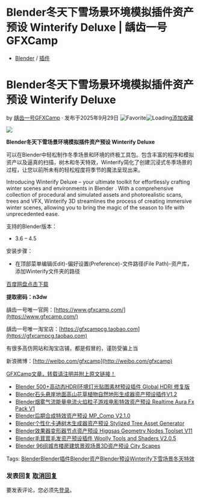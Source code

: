 # Blender冬天下雪场景环境模拟插件资产预设 Winterify Deluxe | 龋齿一号GFXCamp

-   [Blender](https://www.gfxcamp.com/category/plug-ins/blender/) / [插件](https://www.gfxcamp.com/category/plug-ins/)

# Blender冬天下雪场景环境模拟插件资产预设 Winterify Deluxe

by [龋齿一号GFXCamp](https://www.gfxcamp.com/author/gfxcamp/ "文章作者 龋齿一号GFXCamp") · 发布于2025年9月29日 ![Favorite](https://www.gfxcamp.com/wp-content/plugins/wp-favorite-posts/img/star.png "Favorite")![Loading](https://www.gfxcamp.com/wp-content/plugins/wp-favorite-posts/img/loading.gif "Loading")[添加收藏](?wpfpaction=add&postid=129845 "添加收藏")

![](https://www.gfxcamp.com/wp-content/uploads/2025/09/Winterify-Deluxe.jpg)

**Blender冬天下雪场景环境模拟插件资产预设 Winterify Deluxe**

可以在Blender中轻松制作冬季场景和环境的终极工具包。包含丰富的程序和模拟资产以及逼真的扫描，树木和冬天特效，Winterify简化了创建沉浸式冬季场景的过程，让您以前所未有的轻松程度将季节的魔法呈现出来。

Introducing Winterify Deluxe – your ultimate toolkit for effortlessly crafting winter scenes and environments in Blender . With a comprehensive collection of procedural and simulated assets and photorealistic scans, trees and VFX, Winterify 3D streamlines the process of creating immersive winter scenes, allowing you to bring the magic of the season to life with unprecedented ease.

支持的Blender版本：

-   3.6 – 4.5

安装步骤：

-   在顶部菜单编辑(Edit)-偏好设置(Preference)-文件路径(File Path)-资产库，添加Winterify文件夹的路径

[百度网盘点击下载](https://pan.baidu.com/s/1Jy0iRl3JC1F6O3UkZ5KSZA?pwd=n3dw)

**提取密码：n3dw**

龋齿一号唯一官网：[https://www.gfxcamp.com/](https://www.gfxcamp.com/)

龋齿一号唯一淘宝店：[https://gfxcampcg.taobao.com](https://gfxcampcg.taobao.com)

有很多高仿网站和淘宝店铺，都是假冒的，谨防受骗上当

新浪微博：[http://weibo.com/gfxcamp](http://weibo.com/gfxcamp)

[GFXCamp文章，转载请注明并附上原文链接！](https://www.gfxcamp.com)

-   [![Blender 500+高动态HDRI环境灯光贴图素材预设插件 Global HDRI 修复版](data:image/gif;base64,R0lGODlhAQABAIAAAAAAAP///yH5BAEAAAAALAAAAAABAAEAAAIBRAA7)](https://www.gfxcamp.com/global-hdri/)[Blender 500+高动态HDRI环境灯光贴图素材预设插件 Global HDRI 修复版](https://www.gfxcamp.com/global-hdri/)
-   [![Blender石头悬崖地面高山花草植物自然地形生成器资产预设插件V1.2](data:image/gif;base64,R0lGODlhAQABAIAAAAAAAP///yH5BAEAAAAALAAAAAABAAEAAAIBRAA7)](https://www.gfxcamp.com/the-nature-generator/)[Blender石头悬崖地面高山花草植物自然地形生成器资产预设插件V1.2](https://www.gfxcamp.com/the-nature-generator/)
-   [![Blender烟雾气流能量电流火焰粒子游戏电影特效资产预设 Realtime Aura Fx Pack V1](data:image/gif;base64,R0lGODlhAQABAIAAAAAAAP///yH5BAEAAAAALAAAAAABAAEAAAIBRAA7)](https://www.gfxcamp.com/realtime-aura-fx-pack/)[Blender烟雾气流能量电流火焰粒子游戏电影特效资产预设 Realtime Aura Fx Pack V1](https://www.gfxcamp.com/realtime-aura-fx-pack/)
-   [![Blender后期合成特效资产预设 MP_Comp V2.1.0](data:image/gif;base64,R0lGODlhAQABAIAAAAAAAP///yH5BAEAAAAALAAAAAABAAEAAAIBRAA7)](https://www.gfxcamp.com/mp-comp/)[Blender后期合成特效资产预设 MP\_Comp V2.1.0](https://www.gfxcamp.com/mp-comp/)
-   [![Blender个性化卡通树木生成器资产预设 Stylized Tree Asset Generator](data:image/gif;base64,R0lGODlhAQABAIAAAAAAAP///yH5BAEAAAAALAAAAAABAAEAAAIBRAA7)](https://www.gfxcamp.com/stylized-tree-asset-generator/)[Blender个性化卡通树木生成器资产预设 Stylized Tree Asset Generator](https://www.gfxcamp.com/stylized-tree-asset-generator/)
-   [![Blender效果器变形器节点资产预设 Higgsas Geometry Nodes Toolset V11](data:image/gif;base64,R0lGODlhAQABAIAAAAAAAP///yH5BAEAAAAALAAAAAABAAEAAAIBRAA7)](https://www.gfxcamp.com/higgsas-geometry-nodes-toolset/)[Blender效果器变形器节点资产预设 Higgsas Geometry Nodes Toolset V11](https://www.gfxcamp.com/higgsas-geometry-nodes-toolset/)
-   [![Blender毛茸茸毛发资产预设插件 Woolly Tools and Shaders V2.0.5](data:image/gif;base64,R0lGODlhAQABAIAAAAAAAP///yH5BAEAAAAALAAAAAABAAEAAAIBRAA7)](https://www.gfxcamp.com/woolly-tools-and-shaders/)[Blender毛茸茸毛发资产预设插件 Woolly Tools and Shaders V2.0.5](https://www.gfxcamp.com/woolly-tools-and-shaders/)
-   [![Blender 96组城市楼房建筑景观场景3D资产预设 City Scapes](data:image/gif;base64,R0lGODlhAQABAIAAAAAAAP///yH5BAEAAAAALAAAAAABAAEAAAIBRAA7)](https://www.gfxcamp.com/city-scapes/)[Blender 96组城市楼房建筑景观场景3D资产预设 City Scapes](https://www.gfxcamp.com/city-scapes/)

[](javascript:void\(0\); "微博")[](javascript:void\(0\); "微信")[](javascript:void\(0\); "QQ")[](javascript:void\(0\); "QQ空间")

Tags: [Blender](https://www.gfxcamp.com/tag/blender/)[Blender插件](https://www.gfxcamp.com/tag/blender%e6%8f%92%e4%bb%b6/)[Blender资产](https://www.gfxcamp.com/tag/blender%e8%b5%84%e4%ba%a7/)[Blender预设](https://www.gfxcamp.com/tag/blender%e9%a2%84%e8%ae%be/)[Winterify](https://www.gfxcamp.com/tag/winterify/)[下雪场景](https://www.gfxcamp.com/tag/%e4%b8%8b%e9%9b%aa%e5%9c%ba%e6%99%af/)[冬天特效](https://www.gfxcamp.com/tag/%e5%86%ac%e5%a4%a9%e7%89%b9%e6%95%88/)

### 发表回复 [取消回复](/winterify-deluxe/#respond)

要发表评论，您必须先[登录](https://www.gfxcamp.com/wp-login.php?redirect_to=https%3A%2F%2Fwww.gfxcamp.com%2Fwinterify-deluxe%2F)。